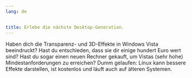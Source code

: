 ```yaml
---
lang: de


title: Erlebe die nächste Desktop-Generation.
---
```


Haben dich die Transparenz- und 3D-Effekte in Windows Vista beeindruckt? Hast du entschieden, dass sie dir einige hundert Euro wert sind? Hast du sogar einen neuen Rechner gekauft, um Vistas (sehr hohe) Mindestanforderungen zu erreichen? Dumm gelaufen: Linux kann bessere Effekte darstellen, ist kostenlos und läuft auch auf älteren Systemen.

<? all_video_ids_from_file ();?>





